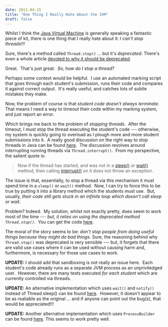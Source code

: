 ```yaml
---
date: 2011-04-15
title: "One Thing I Really Hate About the JVM"
draft: false
---
```


Whilst I think the [Java Virtual Machine](http://wikipedia.org/wiki/Java_Virtual_Machine) is generally speaking a fantastic piece of kit, there is one thing that I really hate about it: *I can't stop threads!!!*

Sure, there's a method called `Thread.stop()` ... but it's *deprecated*.  There's even a whole article [devoted to why it should be deprecated](http://download.oracle.com/javase/1.4.2/docs/guide/misc/threadPrimitiveDeprecation.html).

Great.   That's just great.   *So, how do I stop a thread?*

Perhaps some context would be helpful.  I use an automated marking script that goes through each student's submission, runs their code and compares it against correct output.  It's really useful, and catches lots of subtle mistakes they make.

Now, the problem of course is that *student code doesn't always terminate.* That means I need a way to timeout their code within my marking system, and just report an error.

Which brings me back to the problem of *stopping threads*.  After the timeout, I must stop the thread executing the student's code --- otherwise, my system is quickly going to overload as I plough more and more student submissions into it.  A really good discussion on the right way to stop threads in Java can be found [here](http://forward.com.au/javaProgramming/HowToStopAThread.html).  The discussion revolves around interrupting running threads via `Thread.interrupt()`.  From my perspective, the salient quote is:
> Now if the thread has started, and was not in a [sleep()](http://java.sun.com/j2se/1.5.0/docs/api/java/lang/Thread.html#sleep%28long%29) or [wait()](http://java.sun.com/j2se/1.5.0/docs/api/java/lang/Object.html#wait%28long%29) method, then calling [interrupt()](http://java.sun.com/j2se/1.5.0/docs/api/java/lang/Thread.html#interrupt%28%29) on it does not throw an exception.

The issue is that, essentially, to stop a thread via this mechanism it must spend time in a `sleep()` or `wait()` method.  Now, I can try to force this to be true by putting it into a library method which the students must use.  But, usually, *their code still gets stuck in an infinite loop which doesn't call sleep or wait*.

Problem? Indeed.  My solution, whilst not exactly pretty, does seem to work most of the time --- *but, it relies on using the deprecated method `Thread.stop()`*.  You can get the code [here](/files/2011/StopTimerMethod.java).

The moral of the story seems to be: *don't stop people from doing useful things because they might do bad things.* Sure, the reasoning behind why `Thread.stop()` was deprecated is very sensible --- but, it forgets that there are valid use cases where it can be used without causing harm and, furthermore, is necessary for those use cases to work.

**UPDATE:** I should add that sandboxing is not really an issue here.  Each student's code already runs as a separate JVM process as an unpriviledged user.  However, there are many tests executed *for each student* which are currently controlled via threads.

**UPDATE:** An alternative implementation which uses `wait()` and `notify()` instead of Thread.sleep() can be found [here](/files/2011/WaitTimerMethod.java).  However, it doesn't appear to be as realiable as the original ... and if anyone can point out the bug(s), that would be appreciated!!!

**UPDATE:** Another alternative implementation which uses `ProcessBuilder` can be found [here](/files/2011/ProcessTimerMethod.java).  This seems to work pretty well.
